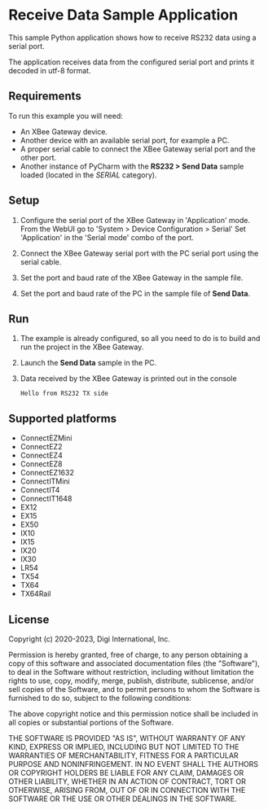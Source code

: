 Receive Data Sample Application
===============================

This sample Python application shows how to receive RS232 data using a serial
port.

The application receives data from the configured serial port and prints it
decoded in utf-8 format.

Requirements
------------
To run this example you will need:

* An XBee Gateway device.
* Another device with an available serial port, for example a PC.
* A proper serial cable to connect the XBee Gateway serial port and the
  other port.
* Another instance of PyCharm with the **RS232 > Send Data** sample
  loaded (located in the *SERIAL* category).

Setup
-----
1. Configure the serial port of the XBee Gateway in 'Application' mode.
   From the WebUI go to 'System > Device Configuration > Serial'
   Set 'Application' in the 'Serial mode' combo of the port.

2. Connect the XBee Gateway serial port with the PC serial port using the
   serial cable.

3. Set the port and baud rate of the XBee Gateway in the sample file.

4. Set the port and baud rate of the PC in the sample file of **Send Data**.

Run
---
1. The example is already configured, so all you need to do is to build and run
   the project in the XBee Gateway.

2. Launch the **Send Data** sample in the PC.

3. Data received by the XBee Gateway is printed out in the console

       Hello from RS232 TX side

Supported platforms
-------------------
* ConnectEZMini
* ConnectEZ2
* ConnectEZ4
* ConnectEZ8
* ConnectEZ1632
* ConnectITMini
* ConnectIT4
* ConnectIT1648
* EX12
* EX15
* EX50
* IX10
* IX15
* IX20
* IX30
* LR54
* TX54
* TX64
* TX64Rail

License
-------
Copyright (c) 2020-2023, Digi International, Inc.

Permission is hereby granted, free of charge, to any person obtaining a copy
of this software and associated documentation files (the "Software"), to deal
in the Software without restriction, including without limitation the rights
to use, copy, modify, merge, publish, distribute, sublicense, and/or sell
copies of the Software, and to permit persons to whom the Software is
furnished to do so, subject to the following conditions:

The above copyright notice and this permission notice shall be included in all
copies or substantial portions of the Software.

THE SOFTWARE IS PROVIDED "AS IS", WITHOUT WARRANTY OF ANY KIND, EXPRESS OR
IMPLIED, INCLUDING BUT NOT LIMITED TO THE WARRANTIES OF MERCHANTABILITY,
FITNESS FOR A PARTICULAR PURPOSE AND NONINFRINGEMENT. IN NO EVENT SHALL THE
AUTHORS OR COPYRIGHT HOLDERS BE LIABLE FOR ANY CLAIM, DAMAGES OR OTHER
LIABILITY, WHETHER IN AN ACTION OF CONTRACT, TORT OR OTHERWISE, ARISING FROM,
OUT OF OR IN CONNECTION WITH THE SOFTWARE OR THE USE OR OTHER DEALINGS IN THE
SOFTWARE.

